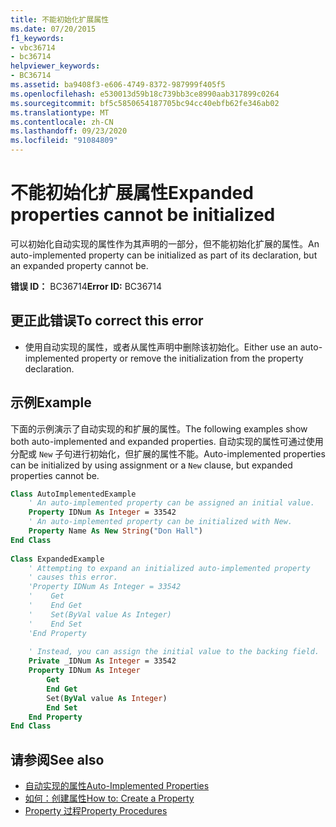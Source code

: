 ```yaml
---
title: 不能初始化扩展属性
ms.date: 07/20/2015
f1_keywords:
- vbc36714
- bc36714
helpviewer_keywords:
- BC36714
ms.assetid: ba9408f3-e606-4749-8372-987999f405f5
ms.openlocfilehash: e530013d59b18c739bb3ce8990aab317899c0264
ms.sourcegitcommit: bf5c5850654187705bc94cc40ebfb62fe346ab02
ms.translationtype: MT
ms.contentlocale: zh-CN
ms.lasthandoff: 09/23/2020
ms.locfileid: "91084809"
---
```

# <a name="expanded-properties-cannot-be-initialized"></a><span data-ttu-id="ecc0d-102">不能初始化扩展属性</span><span class="sxs-lookup"><span data-stu-id="ecc0d-102">Expanded properties cannot be initialized</span></span>

<span data-ttu-id="ecc0d-103">可以初始化自动实现的属性作为其声明的一部分，但不能初始化扩展的属性。</span><span class="sxs-lookup"><span data-stu-id="ecc0d-103">An auto-implemented property can be initialized as part of its declaration, but an expanded property cannot be.</span></span>  
  
 <span data-ttu-id="ecc0d-104">**错误 ID：** BC36714</span><span class="sxs-lookup"><span data-stu-id="ecc0d-104">**Error ID:** BC36714</span></span>  
  
## <a name="to-correct-this-error"></a><span data-ttu-id="ecc0d-105">更正此错误</span><span class="sxs-lookup"><span data-stu-id="ecc0d-105">To correct this error</span></span>  
  
- <span data-ttu-id="ecc0d-106">使用自动实现的属性，或者从属性声明中删除该初始化。</span><span class="sxs-lookup"><span data-stu-id="ecc0d-106">Either use an auto-implemented property or remove the initialization from the property declaration.</span></span>  
  
## <a name="example"></a><span data-ttu-id="ecc0d-107">示例</span><span class="sxs-lookup"><span data-stu-id="ecc0d-107">Example</span></span>  

 <span data-ttu-id="ecc0d-108">下面的示例演示了自动实现的和扩展的属性。</span><span class="sxs-lookup"><span data-stu-id="ecc0d-108">The following examples show both auto-implemented and expanded properties.</span></span> <span data-ttu-id="ecc0d-109">自动实现的属性可通过使用分配或 `New` 子句进行初始化，但扩展的属性不能。</span><span class="sxs-lookup"><span data-stu-id="ecc0d-109">Auto-implemented properties can be initialized by using assignment or a `New` clause, but expanded properties cannot be.</span></span>  
  
```vb  
Class AutoImplementedExample  
    ' An auto-implemented property can be assigned an initial value.  
    Property IDNum As Integer = 33542  
    ' An auto-implemented property can be initialized with New.  
    Property Name As New String("Don Hall")  
End Class  
  
Class ExpandedExample  
    ' Attempting to expand an initialized auto-implemented property  
    ' causes this error.  
    'Property IDNum As Integer = 33542  
    '    Get  
    '    End Get  
    '    Set(ByVal value As Integer)  
    '    End Set  
    'End Property  
  
    ' Instead, you can assign the initial value to the backing field.  
    Private _IDNum As Integer = 33542  
    Property IDNum As Integer  
        Get  
        End Get  
        Set(ByVal value As Integer)  
        End Set  
    End Property  
End Class  
```  
  
## <a name="see-also"></a><span data-ttu-id="ecc0d-110">请参阅</span><span class="sxs-lookup"><span data-stu-id="ecc0d-110">See also</span></span>

- [<span data-ttu-id="ecc0d-111">自动实现的属性</span><span class="sxs-lookup"><span data-stu-id="ecc0d-111">Auto-Implemented Properties</span></span>](../programming-guide/language-features/procedures/auto-implemented-properties.md)
- [<span data-ttu-id="ecc0d-112">如何：创建属性</span><span class="sxs-lookup"><span data-stu-id="ecc0d-112">How to: Create a Property</span></span>](../programming-guide/language-features/procedures/how-to-create-a-property.md)
- [<span data-ttu-id="ecc0d-113">Property 过程</span><span class="sxs-lookup"><span data-stu-id="ecc0d-113">Property Procedures</span></span>](../programming-guide/language-features/procedures/property-procedures.md)
